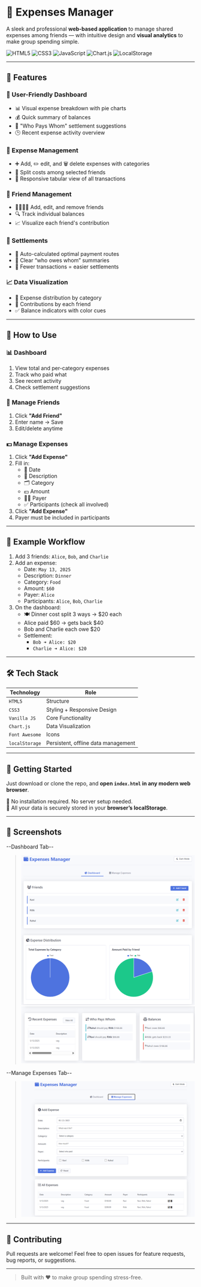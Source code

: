 # 💸 Expenses Manager

A sleek and professional **web-based application** to manage shared expenses among friends — with intuitive design and **visual analytics** to make group spending simple.

![HTML5](https://img.shields.io/badge/HTML5-E34F26?logo=html5&logoColor=white&style=flat-square)
![CSS3](https://img.shields.io/badge/CSS3-1572B6?logo=css3&logoColor=white&style=flat-square)
![JavaScript](https://img.shields.io/badge/JavaScript-F7DF1E?logo=javascript&logoColor=black&style=flat-square)
![Chart.js](https://img.shields.io/badge/Chart.js-FF6384?logo=chartdotjs&logoColor=white&style=flat-square)
![LocalStorage](https://img.shields.io/badge/Data-localStorage-orange?style=flat-square)

---

## 🌟 Features

### 🧭 User-Friendly Dashboard
- 📊 Visual expense breakdown with pie charts
- 💰 Quick summary of balances
- 🔄 "Who Pays Whom" settlement suggestions
- 🕒 Recent expense activity overview

### 🧾 Expense Management
- ➕ Add, ✏️ edit, and 🗑️ delete expenses with categories
- 👥 Split costs among selected friends
- 🧮 Responsive tabular view of all transactions

### 👤 Friend Management
- 👨‍👩‍👧‍👦 Add, edit, and remove friends
- 🔍 Track individual balances
- 📈 Visualize each friend's contribution

### 🤝 Settlements
- 🧠 Auto-calculated optimal payment routes
- 👀 Clear “who owes whom” summaries
- 🚀 Fewer transactions = easier settlements

### 📈 Data Visualization
- 🍕 Expense distribution by category
- 💸 Contributions by each friend
- ✅ Balance indicators with color cues

---

## 🧪 How to Use

### 📊 **Dashboard**
1. View total and per-category expenses
2. Track who paid what
3. See recent activity
4. Check settlement suggestions

### 💼 **Manage Friends**
1. Click **"Add Friend"**
2. Enter name → Save
3. Edit/delete anytime

### 💵 **Manage Expenses**
1. Click **"Add Expense"**
2. Fill in:
   - 📅 Date
   - 📝 Description
   - 🗂️ Category
   - 💵 Amount
   - 🙋‍♂️ Payer
   - ✅ Participants (check all involved)
3. Click **"Add Expense"**
4. Payer must be included in participants

---

## 📘 Example Workflow

1. Add 3 friends: `Alice`, `Bob`, and `Charlie`  
2. Add an expense:
   - Date: `May 13, 2025`
   - Description: `Dinner`
   - Category: `Food`
   - Amount: `$60`
   - Payer: `Alice`
   - Participants: `Alice`, `Bob`, `Charlie`
3. On the dashboard:
   - 🍽️ Dinner cost split 3 ways → $20 each
   - Alice paid $60 → gets back $40
   - Bob and Charlie each owe $20
   - Settlement:  
     - `Bob ➜ Alice: $20`  
     - `Charlie ➜ Alice: $20`

---

## 🛠️ Tech Stack

| Technology     | Role                                 |
|----------------|--------------------------------------|
| `HTML5`        | Structure                            |
| `CSS3`         | Styling + Responsive Design          |
| `Vanilla JS`   | Core Functionality                   |
| `Chart.js`     | Data Visualization                   |
| `Font Awesome` | Icons                                |
| `localStorage` | Persistent, offline data management  |

---

## 🚀 Getting Started

Just download or clone the repo, and **open `index.html` in any modern web browser**.

📁 No installation required. No server setup needed.  
🧠 All your data is securely stored in your **browser’s localStorage**.

---

## 📸 Screenshots 
--Dashboard Tab--
> ![Home Scree](img/Dash1.png)
> ![Home Scree](img/Das2.png)

--Manage Expenses Tab--
> ![Home Scree](img/Mang1.png)


---

## 🙌 Contributing

Pull requests are welcome! Feel free to open issues for feature requests, bug reports, or suggestions.

---

> Built with ❤️ to make group spending stress-free.
